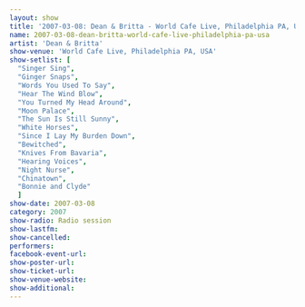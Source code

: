 ```yaml
---
layout: show
title: '2007-03-08: Dean & Britta - World Cafe Live, Philadelphia PA, USA'
name: 2007-03-08-dean-britta-world-cafe-live-philadelphia-pa-usa
artist: 'Dean & Britta'
show-venue: 'World Cafe Live, Philadelphia PA, USA'
show-setlist: [
  "Singer Sing",
  "Ginger Snaps",
  "Words You Used To Say",
  "Hear The Wind Blow",
  "You Turned My Head Around",
  "Moon Palace",
  "The Sun Is Still Sunny",
  "White Horses",
  "Since I Lay My Burden Down",
  "Bewitched",
  "Knives From Bavaria",
  "Hearing Voices",
  "Night Nurse",
  "Chinatown",
  "Bonnie and Clyde"
  ]
show-date: 2007-03-08
category: 2007
show-radio: Radio session
show-lastfm: 
show-cancelled: 
performers: 
facebook-event-url: 
show-poster-url: 
show-ticket-url: 
show-venue-website: 
show-additional: 
---
```


